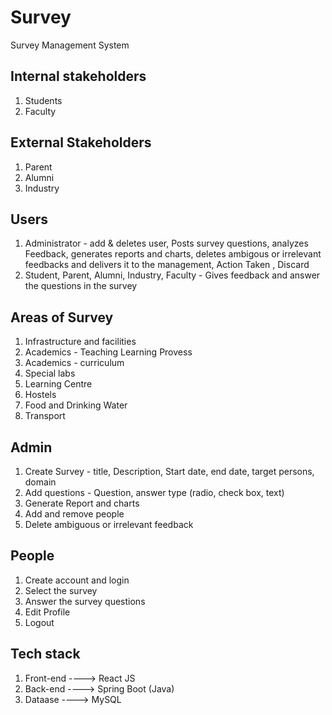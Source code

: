 # Survey
Survey Management System


Internal stakeholders
---------------------
1. Students
2. Faculty

External Stakeholders
---------------------
1. Parent
2. Alumni
3. Industry


Users
-----
1. Administrator - add & deletes user, Posts survey questions, analyzes Feedback, generates reports and charts, 
                  deletes ambigous or irrelevant feedbacks and delivers it to the management, Action Taken , Discard
2. Student, Parent, Alumni, Industry, Faculty - Gives feedback and answer the questions in the survey

Areas of Survey
---------------
1. Infrastructure and facilities
2. Academics - Teaching Learning Provess
3. Academics - curriculum
4. Special labs
5. Learning Centre
6. Hostels
7. Food and Drinking Water
8. Transport

Admin
-----
1. Create Survey - title, Description, Start date, end date, target persons, domain
2. Add questions - Question, answer type (radio, check box, text)
3. Generate Report and charts
4. Add and remove people
5. Delete ambiguous or irrelevant feedback

People
-----
1. Create account and login
2. Select the survey
3. Answer the survey questions
4. Edit Profile
5. Logout

Tech stack
----------
1. Front-end ----> React JS
2. Back-end ----> Spring Boot (Java)
3. Dataase ----> MySQL
